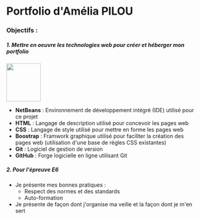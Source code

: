 # Portfolio d'Amélia PILOU
### Objectifs :

##### 1. Mettre en oeuvre les technologies web pour créer et héberger mon portfolio

<img src="https://upload.wikimedia.org/wikipedia/commons/thumb/9/98/Apache_NetBeans_Logo.svg/1200px-Apache_NetBeans_Logo.svg.png" width="90" height="100" />

- **NetBeans** : Environnement de développement intégré (IDE) utilisé pour ce projet
- **HTML** : Langage de description utilisé pour concevoir les pages web
- **CSS** : Langage de style utilisé pour mettre en forme les pages web
- **Boostrap** : Framwork graphique utilisé pour faciliter la création des pages web (utilisation d'une base de règles CSS existantes)
- **Git** : Logiciel de gestion de version
- **GitHub** : Forge logicielle en ligne utilisant Git

##### 2. Pour l'épreuve E6
- Je présente mes bonnes pratiques : 
  - Respect des normes et des standards
  - Auto-formation
- Je présente de façon dont j'organise ma veille et la façon dont je m'en sert
